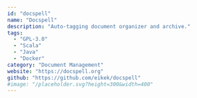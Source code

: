 ```yaml
---
id: "docspell"
name: "Docspell"
description: "Auto-tagging document organizer and archive."
tags:
  - "GPL-3.0"
  - "Scala"
  - "Java"
  - "Docker"
category: "Document Management"
website: "https://docspell.org"
github: "https://github.com/eikek/docspell"
#image: "/placeholder.svg?height=300&width=400"
---
```


